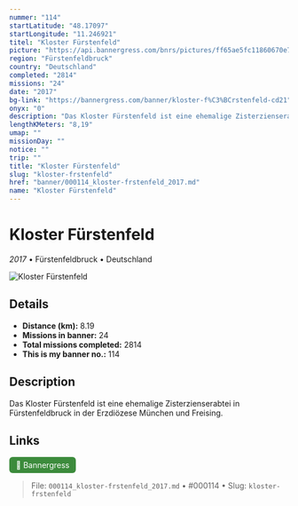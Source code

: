 ```yaml
---
nummer: "114"
startLatitude: "48.17097"
startLongitude: "11.246921"
titel: "Kloster Fürstenfeld"
picture: "https://api.bannergress.com/bnrs/pictures/ff65ae5fc11860670e7443fbc8c0ee07"
region: "Fürstenfeldbruck"
country: "Deutschland"
completed: "2814"
missions: "24"
date: "2017"
bg-link: "https://bannergress.com/banner/kloster-f%C3%BCrstenfeld-cd21"
onyx: "0"
description: "Das Kloster Fürstenfeld ist eine ehemalige Zisterzienserabtei in Fürstenfeldbruck in der Erzdiözese München und Freising."
lengthKMeters: "8,19"
umap: ""
missionDay: ""
notice: ""
trip: ""
title: "Kloster Fürstenfeld"
slug: "kloster-frstenfeld"
href: "banner/000114_kloster-frstenfeld_2017.md"
name: "Kloster Fürstenfeld"
---
```

# Kloster Fürstenfeld

*2017* • Fürstenfeldbruck • Deutschland

![Kloster Fürstenfeld](https://api.bannergress.com/bnrs/pictures/ff65ae5fc11860670e7443fbc8c0ee07)



## Details
- **Distance (km):** 8.19
- **Missions in banner:** 24
- **Total missions completed:** 2814
- **This is my banner no.:** 114



## Description
Das Kloster Fürstenfeld ist eine ehemalige Zisterzienserabtei in Fürstenfeldbruck in der Erzdiözese München und Freising.



## Links
<a href="https://bannergress.com/banner/kloster-f%C3%BCrstenfeld-cd21" target="_blank" style="display:inline-block;margin-right:8px;padding:6px 12px;background:#3c8b3c;color:#fff;text-decoration:none;border-radius:6px;">🔗 Bannergress</a>



> File: `000114_kloster-frstenfeld_2017.md`
> • #000114
> • Slug: `kloster-frstenfeld`
